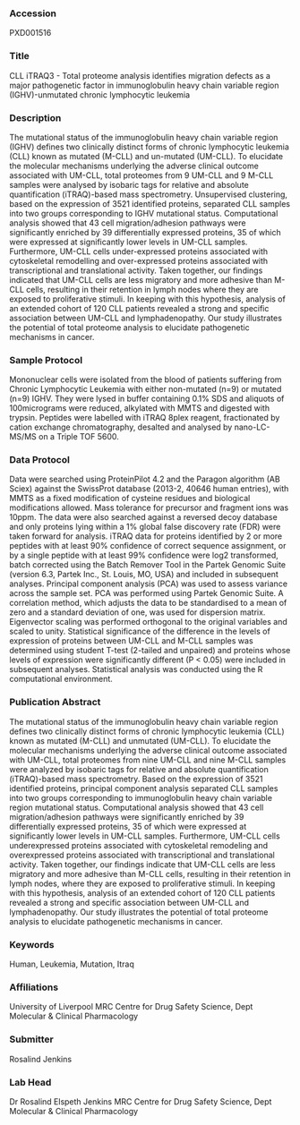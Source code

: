 ### Accession
PXD001516

### Title
CLL iTRAQ3 -  Total proteome analysis identifies migration defects as a major pathogenetic factor in immunoglobulin heavy chain variable region (IGHV)-unmutated chronic lymphocytic leukemia

### Description
The mutational status of the immunoglobulin heavy chain variable region (IGHV) defines two clinically distinct forms of chronic lymphocytic leukemia (CLL) known as mutated (M-CLL) and un-mutated (UM-CLL). To elucidate the molecular mechanisms underlying the adverse clinical outcome associated with UM-CLL, total proteomes from 9 UM-CLL and 9 M-CLL samples were analysed by isobaric tags for relative and absolute quantification (iTRAQ)-based mass spectrometry. Unsupervised clustering, based on the expression of 3521 identified proteins, separated CLL samples into two groups corresponding to IGHV mutational status. Computational analysis showed that 43 cell migration/adhesion pathways were significantly enriched by 39 differentially expressed proteins, 35 of which were expressed at significantly lower levels in UM-CLL samples. Furthermore, UM-CLL cells under-expressed proteins associated with cytoskeletal remodelling and over-expressed proteins associated with transcriptional and translational activity. Taken together, our findings indicated that UM-CLL cells are less migratory and more adhesive than M-CLL cells, resulting in their retention in lymph nodes where they are exposed to proliferative stimuli. In keeping with this hypothesis, analysis of an extended cohort of 120 CLL patients revealed a strong and specific association between UM-CLL and lymphadenopathy. Our study illustrates the potential of total proteome analysis to elucidate pathogenetic mechanisms in cancer.

### Sample Protocol
Mononuclear cells were isolated from the blood of patients suffering from Chronic Lymphocytic Leukemia with either non-mutated (n=9) or mutated (n=9) IGHV. They were lysed in buffer containing 0.1% SDS and aliquots of 100micrograms were reduced, alkylated with MMTS and digested with trypsin. Peptides were labelled with iTRAQ 8plex reagent, fractionated by cation exchange chromatography, desalted and analysed by nano-LC-MS/MS on a Triple TOF 5600.

### Data Protocol
Data were searched using ProteinPilot 4.2 and the Paragon algorithm (AB Sciex) against the SwissProt database (2013-2, 40646 human entries), with MMTS as a fixed modification of cysteine residues and biological modifications allowed. Mass tolerance for precursor and fragment ions was 10ppm. The data were also searched against a reversed decoy database and only proteins lying within a 1% global false discovery rate (FDR) were taken forward for analysis. iTRAQ data for proteins identified by 2 or more peptides with at least 90% confidence of correct sequence assignment, or by a single peptide with at least 99% confidence were log2 transformed, batch corrected using the Batch Remover Tool in the Partek Genomic Suite (version 6.3, Partek Inc., St. Louis, MO, USA) and included in subsequent analyses. Principal component analysis (PCA) was used to assess variance across the sample set. PCA was performed using Partek Genomic Suite. A correlation method, which adjusts the data to be standardised to a mean of zero and a standard deviation of one, was used for dispersion matrix. Eigenvector scaling was performed orthogonal to the original variables and scaled to unity. Statistical significance of the difference in the levels of expression of proteins between UM-CLL and M-CLL samples was determined using student T-test (2-tailed and unpaired) and proteins whose levels of expression were significantly different (P < 0.05) were included in subsequent analyses. Statistical analysis was conducted using the R computational environment.

### Publication Abstract
The mutational status of the immunoglobulin heavy chain variable region defines two clinically distinct forms of chronic lymphocytic leukemia (CLL) known as mutated (M-CLL) and unmutated (UM-CLL). To elucidate the molecular mechanisms underlying the adverse clinical outcome associated with UM-CLL, total proteomes from nine UM-CLL and nine M-CLL samples were analyzed by isobaric tags for relative and absolute quantification (iTRAQ)-based mass spectrometry. Based on the expression of 3521 identified proteins, principal component analysis separated CLL samples into two groups corresponding to immunoglobulin heavy chain variable region mutational status. Computational analysis showed that 43 cell migration/adhesion pathways were significantly enriched by 39 differentially expressed proteins, 35 of which were expressed at significantly lower levels in UM-CLL samples. Furthermore, UM-CLL cells underexpressed proteins associated with cytoskeletal remodeling and overexpressed proteins associated with transcriptional and translational activity. Taken together, our findings indicate that UM-CLL cells are less migratory and more adhesive than M-CLL cells, resulting in their retention in lymph nodes, where they are exposed to proliferative stimuli. In keeping with this hypothesis, analysis of an extended cohort of 120 CLL patients revealed a strong and specific association between UM-CLL and lymphadenopathy. Our study illustrates the potential of total proteome analysis to elucidate pathogenetic mechanisms in cancer.

### Keywords
Human, Leukemia, Mutation, Itraq

### Affiliations
University of Liverpool
MRC Centre for Drug Safety Science, Dept Molecular & Clinical Pharmacology

### Submitter
Rosalind Jenkins

### Lab Head
Dr Rosalind Elspeth Jenkins
MRC Centre for Drug Safety Science, Dept Molecular & Clinical Pharmacology


